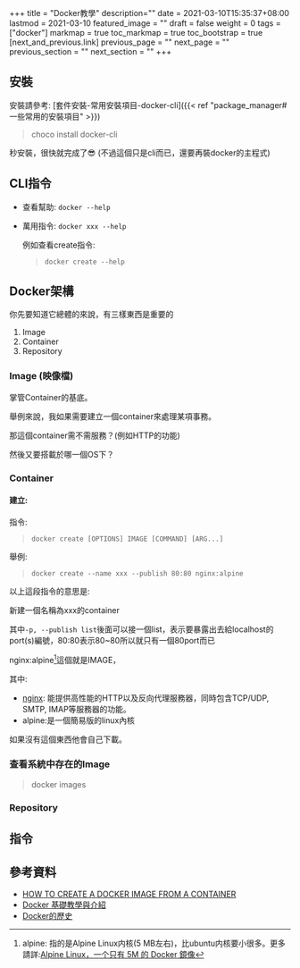 +++
title = "Docker教學"
description=""
date = 2021-03-10T15:35:37+08:00
lastmod = 2021-03-10
featured_image = ""
draft = false
weight = 0
tags = ["docker"]
markmap = true
toc_markmap = true
toc_bootstrap = true
[next_and_previous.link]
  previous_page = ""
  next_page = ""
  previous_section = ""
  next_section = ""
+++

## 安裝

安裝請參考: [套件安裝-常用安裝項目-docker-cli]({{< ref "package_manager#一些常用的安裝項目" >}})

> choco install docker-cli

秒安裝，很快就完成了😎 (不過這個只是cli而已，還要再裝docker的主程式)

## CLI指令

- 查看幫助: ``docker --help``
- 萬用指令: ``docker xxx --help``

  例如查看create指令:

  > ``docker create --help``

## Docker架構

你先要知道它總體的來說，有三樣東西是重要的
1. Image
2. Container
3. Repository

### Image (映像檔)

掌管Container的基底。

舉例來說，我如果需要建立一個container來處理某項事務。

那這個container需不需服務？(例如HTTP的功能)

然後又要搭載於哪一個OS下？

### Container

#### 建立:

指令:

> ``docker create [OPTIONS] IMAGE [COMMAND] [ARG...]``

舉例:

> ``docker create --name xxx --publish 80:80 nginx:alpine``

以上這段指令的意思是:

新建一個名稱為xxx的container

其中``-p, --publish list``後面可以接一個list，表示要暴露出去給localhost的port(s)編號，80:80表示80~80所以就只有一個80port而已

nginx:alpine[^alpine]這個就是IMAGE，


其中:

- [nginx]: 能提供高性能的HTTP以及反向代理服務器，同時包含TCP/UDP, SMTP, IMAP等服務器的功能。
- alpine:是一個簡易版的linux內核

如果沒有這個東西他會自己下載。

### 查看系統中存在的Image

> docker images



### Repository


## 指令

## 參考資料

- [HOW TO CREATE A DOCKER IMAGE FROM A CONTAINER](https://www.scalyr.com/blog/create-docker-image/)
- [Docker 基礎教學與介紹](https://cwhu.medium.com/docker-tutorial-101-c3808b899ac6)
- [Docker的歷史](https://www.ithome.com.tw/news/113899)


[^alpine]: alpine: 指的是Alpine Linux内核(5 MB左右)，比ubuntu内核要小很多。更多請詳:[Alpine Linux，一个只有 5M 的 Docker 鏡像](https://www.infoq.cn/news/2016/01/Alpine-Linux-5M-Docker/])



[nginx]: https://nginx.org/en/
